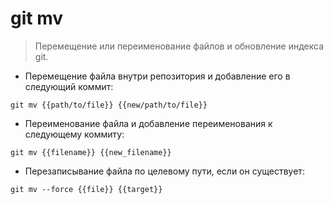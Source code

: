 # git mv

> Перемещение или переименование файлов и обновление индекса git.

- Перемещение файла внутри репозитория и добавление его в следующий коммит:

`git mv {{path/to/file}} {{new/path/to/file}}`

- Переименование файла и добавление переименования к следующему коммиту:

`git mv {{filename}} {{new_filename}}`

- Перезаписывание файла по целевому пути, если он существует:

`git mv --force {{file}} {{target}}`
